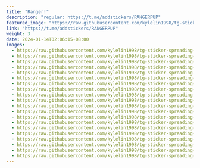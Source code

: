 ```yaml
---
title: "Ranger!"
description: "regular: https://t.me/addstickers/RANGERPUP"
featured_image: "https://raw.githubusercontent.com/kylelin1998/tg-sticker-spreading-worldwide-images/main/img/5dd7c58f-6ec5-4417-896e-21a922959111.jpg"
link: "https://t.me/addstickers/RANGERPUP"
weight: 3
date: 2024-01-14T02:06:15+08:00
images:
  - https://raw.githubusercontent.com/kylelin1998/tg-sticker-spreading-worldwide-images/main/img/5dd7c58f-6ec5-4417-896e-21a922959111.jpg
  - https://raw.githubusercontent.com/kylelin1998/tg-sticker-spreading-worldwide-images/main/img/0d70bfdc-d3b0-425d-9a50-f7975655a2fe.jpg
  - https://raw.githubusercontent.com/kylelin1998/tg-sticker-spreading-worldwide-images/main/img/d1379c2f-a675-44c8-ba35-cb67a1109370.jpg
  - https://raw.githubusercontent.com/kylelin1998/tg-sticker-spreading-worldwide-images/main/img/1d210b23-c9dc-4456-b244-86a6b514244b.jpg
  - https://raw.githubusercontent.com/kylelin1998/tg-sticker-spreading-worldwide-images/main/img/6e03017f-ace6-46f4-a0a6-5317fa8e827c.jpg
  - https://raw.githubusercontent.com/kylelin1998/tg-sticker-spreading-worldwide-images/main/img/cac90cea-74e3-4e48-aa93-49f1030e4adf.jpg
  - https://raw.githubusercontent.com/kylelin1998/tg-sticker-spreading-worldwide-images/main/img/9d70cc78-c89a-42ad-a156-a49f99d20f10.jpg
  - https://raw.githubusercontent.com/kylelin1998/tg-sticker-spreading-worldwide-images/main/img/329f225f-f668-4da4-94cb-98612fd467fa.jpg
  - https://raw.githubusercontent.com/kylelin1998/tg-sticker-spreading-worldwide-images/main/img/fbd15029-a88a-46ba-87ed-b8b72776245a.jpg
  - https://raw.githubusercontent.com/kylelin1998/tg-sticker-spreading-worldwide-images/main/img/d957dbef-db9e-4035-a3d2-d700fe605f93.jpg
  - https://raw.githubusercontent.com/kylelin1998/tg-sticker-spreading-worldwide-images/main/img/a361dad3-064c-4ff6-95a5-255029c44597.jpg
  - https://raw.githubusercontent.com/kylelin1998/tg-sticker-spreading-worldwide-images/main/img/351eab8c-f20c-4878-9602-8b8125e79248.jpg
  - https://raw.githubusercontent.com/kylelin1998/tg-sticker-spreading-worldwide-images/main/img/8e5a1606-b5d1-4048-932d-625b32a999b9.jpg
  - https://raw.githubusercontent.com/kylelin1998/tg-sticker-spreading-worldwide-images/main/img/f109b7d6-0daf-4b7a-a074-c0ef3c0fbd13.jpg
  - https://raw.githubusercontent.com/kylelin1998/tg-sticker-spreading-worldwide-images/main/img/38b77f33-aa04-4792-a4fd-6ab4a1df74e6.jpg
  - https://raw.githubusercontent.com/kylelin1998/tg-sticker-spreading-worldwide-images/main/img/8e253ead-8355-481b-8477-d51b74723b60.jpg
  - https://raw.githubusercontent.com/kylelin1998/tg-sticker-spreading-worldwide-images/main/img/f70fec8c-d238-456f-8678-2b80c43fffbd.jpg
  - https://raw.githubusercontent.com/kylelin1998/tg-sticker-spreading-worldwide-images/main/img/c1eacdf9-037a-44b8-a5ca-999afb812ca8.jpg
  - https://raw.githubusercontent.com/kylelin1998/tg-sticker-spreading-worldwide-images/main/img/33b21828-4bc4-4969-9d81-8d0b5e7077d9.jpg
  - https://raw.githubusercontent.com/kylelin1998/tg-sticker-spreading-worldwide-images/main/img/7663f2f8-04ae-4e07-868d-c10d92c77cbb.jpg
---
```

